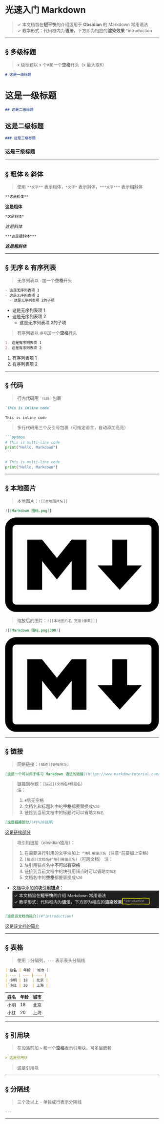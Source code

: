 # 光速入门 Markdown

>✓ 本文档旨在**短平快**的介绍适用于 **Obsidian** 的 Markdown 常用语法\
>✓ 教学形式：代码框内为**语法**，下方即为相应的**渲染效果** ^introduction

---

## § 多级标题 

> x 级标题以 x 个`#`和一个**空格**开头（x 最大取6） 

```markdown
# 这是一级标题
```
# 这是一级标题  

```markdown
## 这是二级标题
```
## 这是二级标题  

```markdown
### 这是三级标题
```
### 这是三级标题  

---

## § 粗体 & 斜体  

> 使用 `**文字**` 表示粗体，`*文字*` 表示斜体，`***文字***` 表示粗斜体  

```markdown
**这是粗体**
```
**这是粗体**  

```markdown
*这是斜体*
```
*这是斜体*  

```markdown
***这是粗斜体***
```
***这是粗斜体***  

---

## § 无序 & 有序列表  

> 无序列表以 `-`加一个**空格**开头 

```markdown
- 这是无序列表项 1
- 这是无序列表项 2
  - 这是无序列表项 2的子项
```
- 这是无序列表项 1
- 这是无序列表项 2
  - 这是无序列表项 2的子项

> 有序列表以 `序号`加一个**空格**开头

```markdown
1. 这是有序列表项 1
2. 这是有序列表项 2
```
1. 有序列表项 1  
2. 有序列表项 2  

---

## § 代码  

> 行内代码用 `` `代码` `` 包裹  

```markdown
`This is inline code`
```
`This is inline code`  

> 多行代码用三个反引号包裹（可指定语言，自动添加高亮）  

````markdown
```python
# This is multi-line code
print("Hello, Markdown")
```
````

```python
# This is multi-line code
print("Hello, Markdown")
```

---

## § 本地图片  
 
> 本地图片：`![[本地图片名]]`  

```markdown
![[Markdown 图标.png]]
```
![光速入门 Markdown-Markdown 图标](images/光速入门%20Markdown-Markdown%20图标.png)

> 缩放后的图片：`![[本地图片名|宽度(像素)]]`  

```markdown
![[Markdown 图标.png|300]]
```
![光速入门 Markdown-Markdown 图标](images/光速入门%20Markdown-Markdown%20图标.png)

---

## § 链接  
 
> 网络链接：`[描述](链接地址)`  

```markdown
[这是一个可以用于练习 Markdown 语法的链接](https://www.markdowntutorial.com/zh-cn)
```

> 链接到标题：`[描述](文档名#标题名)`  
> 注：
> 1. `#`后无空格
> 2. 文档名和标题名中的**空格**都要替换成`%20`
> 3. 链接到当前文档中的标题时可以省略`文档名`

```markdown
[这是链接部分](#§%20链接)
```
[这是链接部分](#§%20链接)

> 块引用链接（obsidian独用）：
> 	1. 在需要进行引用的文字块加上` ^块引用锚点名`（注意`^`前要加上空格）
> 	2. `[描述](文档名#^块引用锚点名)`（可跨文档）
> 注：
> 1. 块引用锚点名中**不可以有空格**
> 2. 链接到当前文档中的块引用锚点时可以省略`文档名`
> 3. 文档名中的**空格**都要替换成`%20`

- 文档中添加的**块引用锚点**：![光速入门 Markdown-块引用锚点添加示例](images/光速入门%20Markdown-块引用锚点添加示例.png)
```markdown
[这是该文档的简介](#^introduction)
```
[这是该文档的简介](#^introduction)

---

## § 表格  

> 使用 `|` 分隔列，`---` 表示表头分隔线  

```markdown
| 姓名 | 年龄 | 城市 |
| --- | --- | --- |
| 小明 | 18  | 北京 |
| 小红 | 20  | 上海 |
```

| 姓名  | 年龄  | 城市  |
| --- | --- | --- |
| 小明  | 18  | 北京  |
| 小红  | 20  | 上海  |

---

## § 引用块  

> 在段落前加 `>` 和一个**空格**表示引用块，可多层嵌套  

```markdown
> 这是引用块
```
> 这是引用块  

---

## § 分隔线  

> 三个及以上 `-` 单独成行表示分隔线  

```markdown
---
```
---
